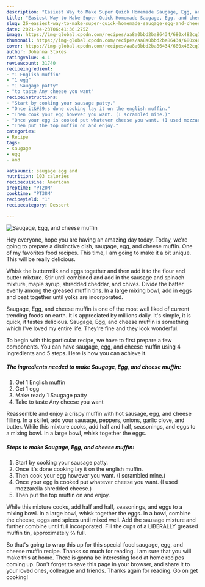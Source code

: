 ```yaml
---
description: "Easiest Way to Make Super Quick Homemade Saugage, Egg, and cheese muffin"
title: "Easiest Way to Make Super Quick Homemade Saugage, Egg, and cheese muffin"
slug: 26-easiest-way-to-make-super-quick-homemade-saugage-egg-and-cheese-muffin
date: 2021-04-23T06:41:36.275Z
image: https://img-global.cpcdn.com/recipes/aa8a0bbd2ba86434/680x482cq70/saugage-egg-and-cheese-muffin-recipe-main-photo.jpg
thumbnail: https://img-global.cpcdn.com/recipes/aa8a0bbd2ba86434/680x482cq70/saugage-egg-and-cheese-muffin-recipe-main-photo.jpg
cover: https://img-global.cpcdn.com/recipes/aa8a0bbd2ba86434/680x482cq70/saugage-egg-and-cheese-muffin-recipe-main-photo.jpg
author: Johanna Stokes
ratingvalue: 4.1
reviewcount: 31740
recipeingredient:
- "1 English muffin"
- "1 egg"
- "1 Saugage patty"
- "to taste Any cheese you want"
recipeinstructions:
- "Start by cooking your sausage patty."
- "Once it&#39;s done cooking lay it on the english muffin."
- "Then cook your egg however you want. (I scrambled mine.)"
- "Once your egg is cooked put whatever cheese you want. (I used mozzarella shredded cheese.)"
- "Then put the top muffin on and enjoy."
categories:
- Recipe
tags:
- saugage
- egg
- and

katakunci: saugage egg and 
nutrition: 103 calories
recipecuisine: American
preptime: "PT20M"
cooktime: "PT38M"
recipeyield: "1"
recipecategory: Dessert

---
```



![Saugage, Egg, and cheese muffin](https://img-global.cpcdn.com/recipes/aa8a0bbd2ba86434/680x482cq70/saugage-egg-and-cheese-muffin-recipe-main-photo.jpg)

Hey everyone, hope you are having an amazing day today. Today, we're going to prepare a distinctive dish, saugage, egg, and cheese muffin. One of my favorites food recipes. This time, I am going to make it a bit unique. This will be really delicious.

Whisk the buttermilk and eggs together and then add it to the flour and butter mixture. Stir until combined and add in the sausage and spinach mixture, maple syrup, shredded cheddar, and chives. Divide the batter evenly among the greased muffin tins. In a large mixing bowl, add in eggs and beat together until yolks are incorporated.

Saugage, Egg, and cheese muffin is one of the most well liked of current trending foods on earth. It is appreciated by millions daily. It's simple, it is quick, it tastes delicious. Saugage, Egg, and cheese muffin is something which I've loved my entire life. They're fine and they look wonderful.


To begin with this particular recipe, we have to first prepare a few components. You can have saugage, egg, and cheese muffin using 4 ingredients and 5 steps. Here is how you can achieve it.

<!--inarticleads1-->

##### The ingredients needed to make Saugage, Egg, and cheese muffin:

1. Get 1 English muffin
1. Get 1 egg
1. Make ready 1 Saugage patty
1. Take to taste Any cheese you want


Reassemble and enjoy a crispy muffin with hot sausage, egg, and cheese filling. In a skillet, add your sausage, peppers, onions, garlic clove, and butter. While this mixture cooks, add half and half, seasonings, and eggs to a mixing bowl. In a large bowl, whisk together the eggs. 

<!--inarticleads2-->

##### Steps to make Saugage, Egg, and cheese muffin:

1. Start by cooking your sausage patty.
1. Once it&#39;s done cooking lay it on the english muffin.
1. Then cook your egg however you want. (I scrambled mine.)
1. Once your egg is cooked put whatever cheese you want. (I used mozzarella shredded cheese.)
1. Then put the top muffin on and enjoy.


While this mixture cooks, add half and half, seasonings, and eggs to a mixing bowl. In a large bowl, whisk together the eggs. In a bowl, combine the cheese, eggs and spices until mixed well. Add the sausage mixture and further combine until full incorporated. Fill the cups of a LIBERALLY greased muffin tin, approximately ⅔ full. 

So that's going to wrap this up for this special food saugage, egg, and cheese muffin recipe. Thanks so much for reading. I am sure that you will make this at home. There is gonna be interesting food at home recipes coming up. Don't forget to save this page in your browser, and share it to your loved ones, colleague and friends. Thanks again for reading. Go on get cooking!
